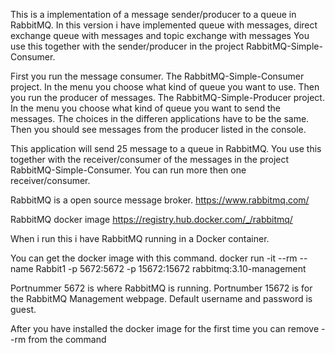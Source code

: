 ﻿This is a implementation of a message sender/producer to a queue in RabbitMQ.
In this version i have implemented queue with messages, direct exchange queue with messages and topic exchange with messages
You use this together with the sender/producer in the project RabbitMQ-Simple-Consumer.

First you run the message consumer. The RabbitMQ-Simple-Consumer project. In the menu you choose what kind of queue you want to use.
Then you run the producer of messages. The RabbitMQ-Simple-Producer project. In the menu you choose what kind of queue you want to send the messages. 
The choices in the differen applications have to be the same. Then you should see messages from the producer listed in the console.

This application will send 25 message to a queue in RabbitMQ.
You use this together with the receiver/consumer of the messages in  the project RabbitMQ-Simple-Consumer.
You can run more then one receiver/consumer.


RabbitMQ is a open source message broker. https://www.rabbitmq.com/

RabbitMQ docker image https://registry.hub.docker.com/_/rabbitmq/


When i run this i have RabbitMQ running in a Docker container.

You can get the docker image with this command.
docker run -it --rm --name Rabbit1 -p 5672:5672 -p 15672:15672 rabbitmq:3.10-management

Portnummer 5672 is where RabbitMQ is running.
Portnumber 15672 is for the RabbitMQ Management webpage.
Default username and password is guest.

After you have installed the docker image for the first time you can remove --rm from the command